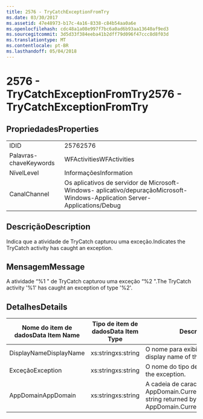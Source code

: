 ```yaml
---
title: 2576 - TryCatchExceptionFromTry
ms.date: 03/30/2017
ms.assetid: 47e48973-b17c-4a16-8338-c84b54aa0a6e
ms.openlocfilehash: cdc48a1a08e997f7bc6a0ad6b93aa13640af9ed3
ms.sourcegitcommit: 3d5d33f384eeba41b2dff79d096f47ccc8d8f03d
ms.translationtype: MT
ms.contentlocale: pt-BR
ms.lasthandoff: 05/04/2018
---
```

# <a name="2576---trycatchexceptionfromtry"></a><span data-ttu-id="4d48d-102">2576 - TryCatchExceptionFromTry</span><span class="sxs-lookup"><span data-stu-id="4d48d-102">2576 - TryCatchExceptionFromTry</span></span>
## <a name="properties"></a><span data-ttu-id="4d48d-103">Propriedades</span><span class="sxs-lookup"><span data-stu-id="4d48d-103">Properties</span></span>  
  
|||  
|-|-|  
|<span data-ttu-id="4d48d-104">ID</span><span class="sxs-lookup"><span data-stu-id="4d48d-104">ID</span></span>|<span data-ttu-id="4d48d-105">2576</span><span class="sxs-lookup"><span data-stu-id="4d48d-105">2576</span></span>|  
|<span data-ttu-id="4d48d-106">Palavras-chave</span><span class="sxs-lookup"><span data-stu-id="4d48d-106">Keywords</span></span>|<span data-ttu-id="4d48d-107">WFActivities</span><span class="sxs-lookup"><span data-stu-id="4d48d-107">WFActivities</span></span>|  
|<span data-ttu-id="4d48d-108">Nível</span><span class="sxs-lookup"><span data-stu-id="4d48d-108">Level</span></span>|<span data-ttu-id="4d48d-109">Informações</span><span class="sxs-lookup"><span data-stu-id="4d48d-109">Information</span></span>|  
|<span data-ttu-id="4d48d-110">Canal</span><span class="sxs-lookup"><span data-stu-id="4d48d-110">Channel</span></span>|<span data-ttu-id="4d48d-111">Os aplicativos de servidor de Microsoft-Windows- aplicativo/depuração</span><span class="sxs-lookup"><span data-stu-id="4d48d-111">Microsoft-Windows-Application Server-Applications/Debug</span></span>|  
  
## <a name="description"></a><span data-ttu-id="4d48d-112">Descrição</span><span class="sxs-lookup"><span data-stu-id="4d48d-112">Description</span></span>  
 <span data-ttu-id="4d48d-113">Indica que a atividade de TryCatch capturou uma exceção.</span><span class="sxs-lookup"><span data-stu-id="4d48d-113">Indicates the TryCatch activity has caught an exception.</span></span>  
  
## <a name="message"></a><span data-ttu-id="4d48d-114">Mensagem</span><span class="sxs-lookup"><span data-stu-id="4d48d-114">Message</span></span>  
 <span data-ttu-id="4d48d-115">A atividade “%1 " de TryCatch capturou uma exceção “%2 ".</span><span class="sxs-lookup"><span data-stu-id="4d48d-115">The TryCatch activity '%1' has caught an exception of type '%2'.</span></span>  
  
## <a name="details"></a><span data-ttu-id="4d48d-116">Detalhes</span><span class="sxs-lookup"><span data-stu-id="4d48d-116">Details</span></span>  
  
|<span data-ttu-id="4d48d-117">Nome do item de dados</span><span class="sxs-lookup"><span data-stu-id="4d48d-117">Data Item Name</span></span>|<span data-ttu-id="4d48d-118">Tipo de item de dados</span><span class="sxs-lookup"><span data-stu-id="4d48d-118">Data Item Type</span></span>|<span data-ttu-id="4d48d-119">Descrição</span><span class="sxs-lookup"><span data-stu-id="4d48d-119">Description</span></span>|  
|--------------------|--------------------|-----------------|  
|<span data-ttu-id="4d48d-120">DisplayName</span><span class="sxs-lookup"><span data-stu-id="4d48d-120">DisplayName</span></span>|<span data-ttu-id="4d48d-121">xs:string</span><span class="sxs-lookup"><span data-stu-id="4d48d-121">xs:string</span></span>|<span data-ttu-id="4d48d-122">O nome para exibição de atividade.</span><span class="sxs-lookup"><span data-stu-id="4d48d-122">The display name of the activity.</span></span>|  
|<span data-ttu-id="4d48d-123">Exceção</span><span class="sxs-lookup"><span data-stu-id="4d48d-123">Exception</span></span>|<span data-ttu-id="4d48d-124">xs:string</span><span class="sxs-lookup"><span data-stu-id="4d48d-124">xs:string</span></span>|<span data-ttu-id="4d48d-125">O nome do tipo de exceção.</span><span class="sxs-lookup"><span data-stu-id="4d48d-125">The type name of the exception.</span></span>|  
|<span data-ttu-id="4d48d-126">AppDomain</span><span class="sxs-lookup"><span data-stu-id="4d48d-126">AppDomain</span></span>|<span data-ttu-id="4d48d-127">xs:string</span><span class="sxs-lookup"><span data-stu-id="4d48d-127">xs:string</span></span>|<span data-ttu-id="4d48d-128">A cadeia de caracteres retornada por AppDomain.CurrentDomain.FriendlyName.</span><span class="sxs-lookup"><span data-stu-id="4d48d-128">The string returned by AppDomain.CurrentDomain.FriendlyName.</span></span>|
